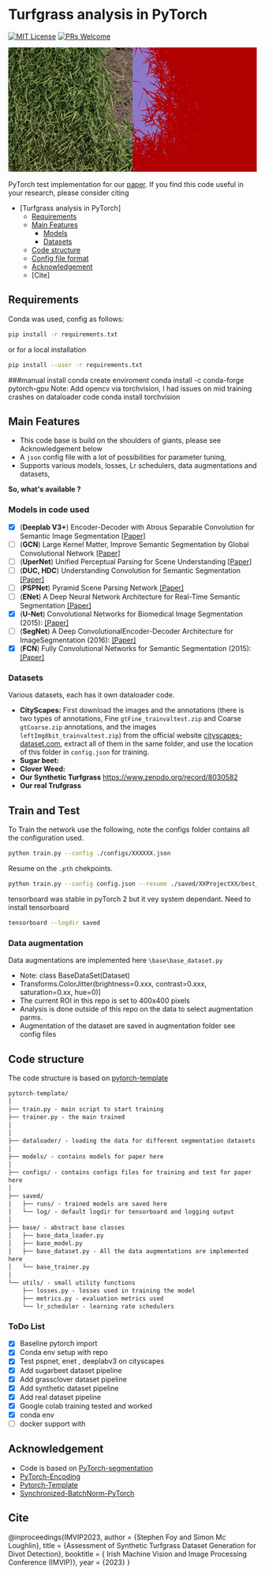 # Turfgrass analysis in PyTorch
[![MIT License](https://img.shields.io/badge/license-MIT-green.svg)](https://opensource.org/licenses/MIT) [![PRs Welcome](https://img.shields.io/badge/PRs-welcome-brightgreen.svg?style=flat-square)](http://makeapullrequest.com)


<img src="./sample_images/front.png" name="RGB">

PyTorch test implementation for our [paper](https://arxiv.org/).  If you find this code useful in your research, please consider citing

<!-- TOC -->

- [Turfgrass analysis in PyTorch]
  - [Requirements](#requirements)
  - [Main Features](#main-features)
    - [Models](#models)
    - [Datasets](#datasets)
  - [Code structure](#code-structure)
  - [Config file format](#config-file-format)
  - [Acknowledgement](#acknowledgement)
  - [Cite]

<!-- /TOC -->



## Requirements
Conda was used, config as follows:

```bash
pip install -r requirements.txt
```

or for a local installation

```bash
pip install --user -r requirements.txt
```
###manual install 
conda create enviroment
conda install -c conda-forge pytorch-gpu
Note: Add opencv via torchvision, I had issues on mid training crashes on dataloader code
conda install torchvision

## Main Features

- This code base is build on the shoulders of giants, please see  Acknowledgement below
- A `json` config file with a lot of possibilities for parameter tuning,
- Supports various models, losses, Lr schedulers, data augmentations and datasets,

**So, what's available ?**

### Models in code used
- [x] (**Deeplab V3+**) Encoder-Decoder with Atrous Separable Convolution for Semantic Image Segmentation [[Paper]](https://arxiv.org/abs/1802.02611) 
- [ ] (**GCN**) Large Kernel Matter, Improve Semantic Segmentation by Global Convolutional Network [[Paper]](https://arxiv.org/abs/1703.02719)
- [ ] (**UperNet**) Unified Perceptual Parsing for Scene Understanding [[Paper]](https://arxiv.org/abs/1807.10221)
- [ ] (**DUC, HDC**) Understanding Convolution for Semantic Segmentation [[Paper]](https://arxiv.org/abs/1702.08502) 
- [ ] (**PSPNet**) Pyramid Scene Parsing Network [[Paper]](http://jiaya.me/papers/PSPNet_cvpr17.pdf) 
- [ ] (**ENet**) A Deep Neural Network Architecture for Real-Time Semantic Segmentation [[Paper]](https://arxiv.org/abs/1606.02147)
- [x] (**U-Net**) Convolutional Networks for Biomedical Image Segmentation (2015): [[Paper]](https://arxiv.org/abs/1505.04597)
- [ ] (**SegNet**) A Deep ConvolutionalEncoder-Decoder Architecture for ImageSegmentation (2016): [[Paper]](https://arxiv.org/pdf/1511.00561)
- [x] (**FCN**) Fully Convolutional Networks for Semantic Segmentation (2015): [[Paper]](https://people.eecs.berkeley.edu/~jonlong/long_shelhamer_fcn.pdf) 

### Datasets
Various datasets, each has it own dataloader code.

- **CityScapes:** First download the images and the annotations (there is two types of annotations, Fine `gtFine_trainvaltest.zip` and Coarse `gtCoarse.zip` annotations, and the images `leftImg8bit_trainvaltest.zip`) from the official website [cityscapes-dataset.com](https://www.cityscapes-dataset.com/downloads/), extract all of them in the same folder, and use the location of this folder in `config.json` for training.
- **Sugar beet:**
- **Clover Weed:**
- **Our Synthetic Turfgrass** https://www.zenodo.org/record/8030582
- **Our real Trufgrass**

## Train and Test
To Train the network use the following, note the configs folder contains all the configuration used.


```bash
python train.py --config ./configs/XXXXXX.json 
```

Resume on the `.pth` chekpoints.

```bash
python train.py --config config.json --resume ./saved/XXProjectXX/best_model.pth --eval true
```

tensorboard was stable in pyTorch 2 but it vey system dependant. 
Need to install tensorboard

```bash
tensorboard --logdir saved
```

### Data augmentation
Data augmentations are implemented here `\base\base_dataset.py`
- Note: class BaseDataSet(Dataset)
- Transforms.ColorJitter(brightness=0.xxx, contrast=0.xxx, saturation=0.xx, hue=0)]
- The current ROI in this repo is set to 400x400 pixels 
- Analysis is done outside of this repo on the data to select augmentation parms.
- Augmentation of the dataset are saved in augmentation folder see config files


## Code structure
The code structure is based on [pytorch-template](https://github.com/victoresque/pytorch-template/blob/master/README.md)

  ```
  pytorch-template/
  │
  ├── train.py - main script to start training
  ├── trainer.py - the main trained
  │
  │
  ├── dataloader/ - loading the data for different segmentation datasets
  │
  ├── models/ - contains models for paper here
  │
  ├── configs/ - contains configs files for training and test for paper here
  │
  ├── saved/
  │   ├── runs/ - trained models are saved here
  │   └── log/ - default logdir for tensorboard and logging output
  │
  ├── base/ - abstract base classes
  │   ├── base_data_loader.py
  │   ├── base_model.py
  │   ├── base_dataset.py - All the data augmentations are implemented here
  │   └── base_trainer.py
  │  
  └── utils/ - small utility functions
      ├── losses.py - losses used in training the model
      ├── metrics.py - evaluation metrics used
      └── lr_scheduler - learning rate schedulers 
  ```
### ToDo List
- [x] Baseline pytorch import
- [x] Conda env setup with repo
- [x] Test pspnet, enet , deeplabv3 on cityscapes 
- [x] Add sugarbeet dataset pipeline
- [x] Add grassclover dataset pipeline 
- [x] Add synthetic dataset pipeline
- [x] Add real dataset pipeline
- [x] Google colab training tested and worked
- [x] conda env
- [ ] docker support with 

## Acknowledgement
- Code is based on [PyTorch-segmentation](https://github.com/yassouali/pytorch-segmentation)
- [PyTorch-Encoding](https://github.com/zhanghang1989/PyTorch-Encoding)
- [Pytorch-Template](https://github.com/victoresque/pytorch-template/blob/master/README.m)
- [Synchronized-BatchNorm-PyTorch](https://github.com/vacancy/Synchronized-BatchNorm-PyTorch)

## Cite

 @inproceedings{IMVIP2023,
   author = {Stephen Foy and Simon Mc Loughlin},
   title = {Assessment of Synthetic Turfgrass Dataset Generation for Divot Detection},
   booktitle  = { Irish Machine Vision and Image Processing Conference (IMVIP)},
   year = {2023}
  }



